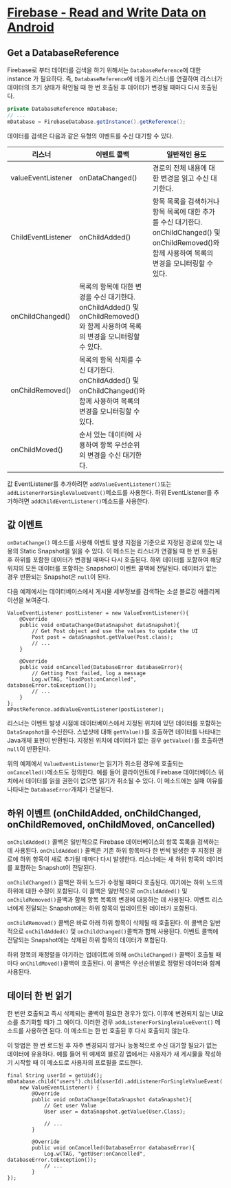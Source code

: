 # [Firebase - Read and Write Data on Android](https://firebase.google.com/docs/database/android/retrieve-data?hl=ko)

## Get a DatabaseReference
Firebase로 부터 데이터를 검색을 하기 위해서는 `DatabaseReference`에 대한 instance 가 필요하다. 즉, `DatabaseReference`에 비동기 리스너를 연결하여 리스너가 데이터의 초기 상태가 확인될 때 한 번 호출된 후 데이터가 변경될 때마다 다시 호출된다.

```java
private DatabaseReference mDatabase;
// ... 
mDatabase = FirebaseDatabase.getInstance().getReference();
``` 

데이터를 검색은 다음과 같은 유형의 이벤트를 수신 대기할 수 있다.

리스너 | 이벤트 콜백 | 일반적인 용도
------------------|-----------------------|-------------------------------
valueEventListener| onDataChanged()| 경로의 전체 내용에 대한 변경을 읽고 수신 대기한다. 
ChildEventListener| onChildAdded()| 항목 목록을 검색하거나 항목 목록에 대한 추가를 수신 대기한다. onChildChanged() 및 onChildRemoved()와 함께 사용하여 목록의 변경을 모니터링할 수 있다.
 | onChildChanged()|목록의 항목에 대한 변경을 수신 대기한다. onChildAdded() 및 onChildRemoved()와 함께 사용하여 목록의 변경을 모니터링할 수 있다.
  | onChildRemoved()| 목록의 항목 삭제를 수신 대기한다. onChildAdded() 및 onChildChanged()와 함께 사용하여 목록의 변경을 모니터링할 수 있다.
   | onChildMoved() | 순서 있는 데이터에 사용하여 항목 우선순위의 변경을 수신 대기한다. 

값 EventListener를 추가하려면 `addValueEventListener()`또는 `addListenerForSingleValueEvent()`메소드를 사용한다. 하위 EventListener를 추가하려면 `addChildEventListener()`메소드를 사용한다. 


## 값 이벤트
`onDataChange()` 메소드를 사용해 이벤트 발생 지점을 기준으로 지정된 경로에 있는 내용의 Static Snapshot을 읽을 수 있다. 이 메소드는 리스너가 연결될 때 한 번 호출된 후 하위를 포함한 데이터가 변경될 때마다 다시 호출된다. 하위 데이터를 포함하여 해당 위치의 모든 데이터를 포함하는 Snapshot이 이벤트 콜백에 전달된다. 데이터가 없는 경우 반환되는 Snapshot은 `null`이 된다. 

다음 예제에서는 데이터베이스에서 게시물 세부정보를 검색하는 소셜 블로깅 애플리케이션을 보여준다.
```
ValueEventListener postListener = new ValueEventListener(){
	@Override
	public void onDataChange(DataSnapshot dataSnapshot){
		// Get Post object and use the values to update the UI
		Post post = dataSnapshot.getValue(Post.class);
		// ...
	}

	@Override
	public void onCancelled(DatabaseError databaseError){
		// Getting Post failed, log a message
		Log.w(TAG, "loadPost:onCancelled", databaseError.toException());
		// ...
	}	
};
mPostReference.addValueEventListener(postListener);
```
리스너는 이벤트 발생 시점에 데이터베이스에서 지정된 위치에 있던 데이터를 포함하는 `DataSnapshot`을 수신한다. 스냅샷에 대해 `getValue()`를 호출하면 데이터를 나타내는 Java개체 표현이 반환된다. 지정된 위치에 데이터가 없는 경우 `getValue()`를 호출하면 `null`이 반환된다.

위의 예제에서 `ValueEventListener`는 읽기가 취소된 경우에 호출되는 `onCancelled()`메소드도 정의한다. 예를 들어 클라이언트에 Firebase 데이터베이스 위치에서 데이터를 읽을 권한이 없으면 읽기가 취소될 수 있다. 이 메소드에는 실패 이유를 나타내는 `DatabaseError`개체가 전달된다. 


## 하위 이벤트 (onChildAdded, onChildChanged, onChildRemoved, onChildMoved, onCancelled)


`onChildAdded()` 콜백은 일반적으로 Firebase 데이터베이스의 항목 목록을 검색하는 데 사용된다. `onChildAdded()` 콜백은 기존 하위 항목마다 한 번씩 발생한 후 지정된 경로에 하위 항목이 새로 추가될 때마다 다시 발생한다. 리스너에는 새 하위 항목의 데이터를 포함하는 Snapshot이 전달된다. 

`onChildChanged()` 콜백은 하위 노드가 수정될 때마다 호출된다. 여기에는 하위 노드의 하위에 대한 수정이 포함된다. 이 콜백은 일반적으로 `onChildAdded()` 및 `onChildRemoved()`콜백과 함께 항목 목록의 변경에 대응하는 데 사용된다. 이벤트 리스너에게 전달되는 Snapshot에는 하위 항목의 업데이트된 데이터가 포함된다. 

`onChildRemoved()` 콜백은 바로 아래 하위 항목이 삭제될 때 호출된다. 이 콜백은 일반적으로 `onChildAdded()` 및 `onChildChanged()`콜백과 함께 사용된다. 이벤트 콜백에 전달되는 Snapshot에는 삭제된 하위 항목의 데이터가 포함된다.

하위 항목의 재정렬을 야기하는 업데이트에 의해 `onChildChanged()` 콜백이 호출될 때마다 `onChildMoved()`콜백이 호출된다. 이 콜백은 우선순위별로 정렬된 데이터와 함께 사용된다.  

## 데이터 한 번 읽기
한 번만 호출되고 즉시 삭제되는 콜백이 필요한 경우가 있다. 이후에 변경되지 않는 UI요소를 초기화할 때가 그 예이다. 이러한 경우 `addListenerForSingleValueEvent()` 메소드를 사용하면 된다. 이 메소드는 한 번 호출된 후 다시 호출되지 않는다.

이 방법은 한 번 로드된 후 자주 변경되지 않거나 능동적으로 수신 대기할 필요가 없는 데이터에 유용하다. 예를 들어 위 예제의 블로깅 앱에서는 사용자가 새 게시물을 작성하기 시작할 때 이 메소드로 사용자의 프로필을 로드한다.

```
final String userId = getUid();
mDatabase.child("users").child(userId).addListenerForSingleValueEvent(
	new ValueEventListener() {
		@Override
		public void onDataChange(DataSnapshot dataSnapshot){
			// Get user Value
			User user = dataSnapshot.getValue(User.Class);
			
			// ...
		}

		@Override
		public void onCancelled(DatabaseError databaseError){
			Log.w(TAG, "getUser:onCancelled", databaseError.toException());
			// ...
		}
});

```













